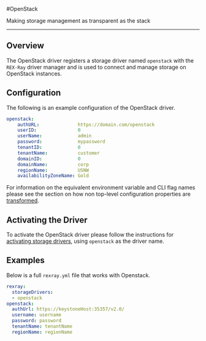 #OpenStack

Making storage management as transparent as the stack

---

## Overview
The OpenStack driver registers a storage driver named `openstack` with the
`REX-Ray` driver manager and is used to connect and manage storage on OpenStack
instances.

## Configuration
The following is an example configuration of the OpenStack driver.

```yaml
openstack:
    authURL:              https://domain.com/openstack
    userID:               0
    userName:             admin
    password:             mypassword
    tenantID:             0
    tenantName:           customer
    domainID:             0
    domainName:           corp
    regionName:           USNW
    availabilityZoneName: Gold
```

For information on the equivalent environment variable and CLI flag names
please see the section on how non top-level configuration properties are
[transformed](./config/#all-other-properties).

## Activating the Driver
To activate the OpenStack driver please follow the instructions for
[activating storage drivers](/user-guide/config#activating-storage-drivers),
using `openstack` as the driver name.

## Examples
Below is a full `rexray.yml` file that works with Openstack.

```yaml
rexray:
  storageDrivers:
  - openstack
openstack:
  authUrl: https://keystoneHost:35357/v2.0/
  username: username
  password: password
  tenantName: tenantName
  regionName: regionName
```
